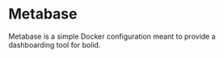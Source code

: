 # Metabase

Metabase is a simple Docker configuration meant to provide a dashboarding tool for bolid.
